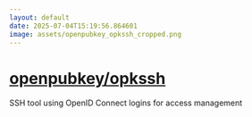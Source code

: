 ```yaml
---
layout: default
date: 2025-07-04T15:19:56.864601
image: assets/openpubkey_opkssh_cropped.png
---
```


# [openpubkey/opkssh](https://github.com/openpubkey/opkssh)

SSH tool using OpenID Connect logins for access management
